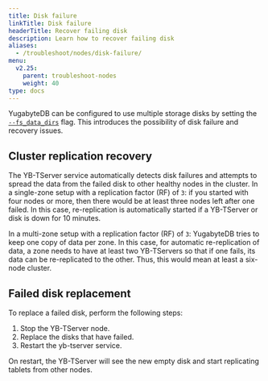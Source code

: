 ```yaml
---
title: Disk failure
linkTitle: Disk failure
headerTitle: Recover failing disk
description: Learn how to recover failing disk
aliases:
  - /troubleshoot/nodes/disk-failure/
menu:
  v2.25:
    parent: troubleshoot-nodes
    weight: 40
type: docs
---
```


YugabyteDB can be configured to use multiple storage disks by setting the [`--fs_data_dirs`](../../../reference/configuration/yb-tserver/) flag.
This introduces the possibility of disk failure and recovery issues.

## Cluster replication recovery

The YB-TServer service automatically detects disk failures and attempts to spread the data from the failed disk to other healthy nodes in the cluster. In a single-zone setup with a replication factor (RF) of `3`: if you started with four nodes or more, then there would be at least three nodes left after one failed. In this case, re-replication is automatically started if a YB-TServer or disk is down for 10 minutes.

In a multi-zone setup with a replication factor (RF) of `3`: YugabyteDB tries to keep one copy of data per zone. In this case, for automatic re-replication of data, a zone needs to have at least two YB-TServers so that if one fails, its data can be re-replicated to the other. Thus, this would mean at least a six-node cluster.

## Failed disk replacement

To replace a failed disk, perform the following steps:

1. Stop the YB-TServer node.
2. Replace the disks that have failed.
3. Restart the yb-tserver service.

On restart, the YB-TServer will see the new empty disk and start replicating tablets from other nodes.
